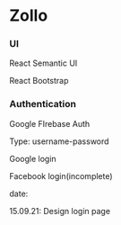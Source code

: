 # Zollo

### UI

React Semantic UI

React Bootstrap


### Authentication

Google FIrebase Auth

Type: username-password

Google login

Facebook login(incomplete)

date:

15.09.21: Design login page
